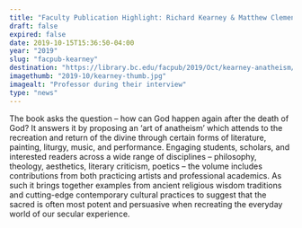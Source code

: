 ```yaml
---
title: "Faculty Publication Highlight: Richard Kearney & Matthew Clemente"
draft: false
expired: false
date: 2019-10-15T15:36:50-04:00
year: "2019"
slug: "facpub-kearney"
destination: "https://library.bc.edu/facpub/2019/Oct/kearney-anatheism/"
imagethumb: "2019-10/kearney-thumb.jpg"
imagealt: "Professor during their interview"
type: "news"
---
```


The book asks the question – how can God happen again after the death of God? It answers it by proposing an ‘art of anatheism’ which attends to the recreation and return of the divine through certain forms of literature, painting, liturgy, music, and performance. Engaging students, scholars, and interested readers across a wide range of disciplines – philosophy, theology, aesthetics, literary criticism, poetics – the volume includes contributions from both practicing artists and professional academics. As such it brings together examples from ancient religious wisdom traditions and cutting-edge contemporary cultural practices to suggest that the sacred is often most potent and persuasive when recreating the everyday world of our secular experience.
